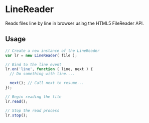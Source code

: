 # LineReader

Reads files line by line in browser using the HTML5 FileReader API.

## Usage

```javascript
// Create a new instance of the LineReader
var lr = new LineReader( file );

// Bind to the line event
lr.on('line', function ( line, next ) {
  // Do something with line....

  next(); // Call next to resume...
});

// Begin reading the file
lr.read();

// Stop the read process
lr.stop();
```
